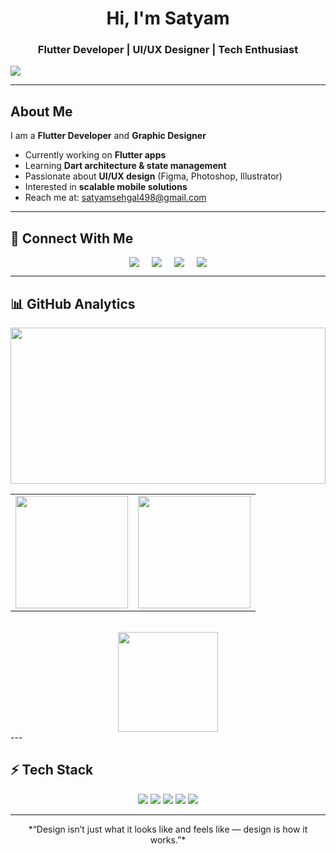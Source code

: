 


<h1 align="center">Hi, I'm <strong>Satyam </strong></h1>
<h3 align="center">Flutter Developer | UI/UX Designer | Tech Enthusiast</h3>

![ ](https://github.com/user-attachments/assets/27fe0655-ed6e-4197-997f-bc96cea2a588)




---

## About Me
I am a **Flutter Developer** and **Graphic Designer**   

- Currently working on **Flutter apps**  
- Learning **Dart architecture & state management**  
- Passionate about **UI/UX design** (Figma, Photoshop, Illustrator)  
- Interested in **scalable mobile solutions**  
- Reach me at: [satyamsehgal498@gmail.com](mailto:satyamsehgal498@gmail.com)  

---

## 🔗 Connect With Me


<p align="center" style="display:flex; gap:20px; justify-content:center; flex-wrap:wrap;">
  <a href="https://linkedin.com/in/satyam-sehgal-8362002b8" target="_blank">
   
  <img src="https://img.shields.io/badge/LinkedIn-0A66C2?style=for-the-badge&logo=linkedin&logoColor=white"/>
  
  </a>
  <a href="mailto:satyamsehgal498@gmail.com" target="_blank">
    <img src="https://img.shields.io/badge/Email-D14836?style=for-the-badge&logo=gmail&logoColor=white"/>
  </a>
<a href="https://t.me/iflexsaty" target="_blank">
  <img src="https://img.shields.io/badge/Telegram-26A5E4?style=for-the-badge&logo=telegram&logoColor=white"/>
</a>
  <a href="[      ](https://open.spotify.com/user/316wjxesisw6qbmlyygdsapgxb6e?si=yV0xVkxiRoKsylguykiQqQ)"  target="_blank">
    <img src="https://img.shields.io/badge/Spotify-1DB954?style=for-the-badge&logo=spotify&logoColor=white"/>
  </a>
      </p>
      
---
      
## 📊 GitHub Analytics  

 

<div align="center">

<!-- Contribution Graph -->
<img src="https://github-readme-activity-graph.vercel.app/graph?username=satyamsehgal&theme=github-dark&bg_color=00000000&color=58A6FF&line=58A6FF&point=FFFFFF&hide_border=true&radius=12" width="100%" height="250"/>

<br/>

<!-- Stats + Streaks -->
<table>
  <tr>
    <td align="center">
      <img src="https://github-readme-stats.vercel.app/api?username=satyamsehgal&show_icons=true&count_private=true&theme=transparent&bg_color=00000000&title_color=FFFFFF&text_color=C9D1D9&icon_color=58A6FF&hide_border=true&border_radius=12&rank_icon=github" height="180" />
    </td>
    <td align="center">
      <img src="https://github-readme-streak-stats.herokuapp.com?user=satyamsehgal&theme=transparent&background=00000000&stroke=58A6FF&ring=58A6FF&fire=FF6E96&currStreakLabel=58A6FF&sideLabels=FFFFFF&dates=C9D1D9&hide_border=true&border_radius=12" height="180" />
    </td>
  </tr>
</table>

<br/>

<!-- Languages -->
<img src="https://github-readme-stats.vercel.app/api/top-langs/?username=satyamsehgal&layout=compact&theme=transparent&bg_color=00000000&title_color=FFFFFF&text_color=C9D1D9&hide_border=true&border_radius=12" height="160" />

</div>
---

## ⚡ Tech Stack
<p align="center">
  <img src="https://img.shields.io/badge/Dart-0175C2?style=for-the-badge&logo=dart&logoColor=white"/>
  <img src="https://img.shields.io/badge/Flutter-02569B?style=for-the-badge&logo=flutter&logoColor=white"/>
  <img src="https://img.shields.io/badge/Figma-F24E1E?style=for-the-badge&logo=figma&logoColor=white"/>
  <img src="https://img.shields.io/badge/Photoshop-31A8FF?style=for-the-badge&logo=adobe-photoshop&logoColor=white"/>
  <img src="https://img.shields.io/badge/Illustrator-FF9A00?style=for-the-badge&logo=adobe-illustrator&logoColor=white"/>
</p>

---


<p align="center"> *“Design isn’t just what it looks like and feels like — design is how it works.”* 
</p>
